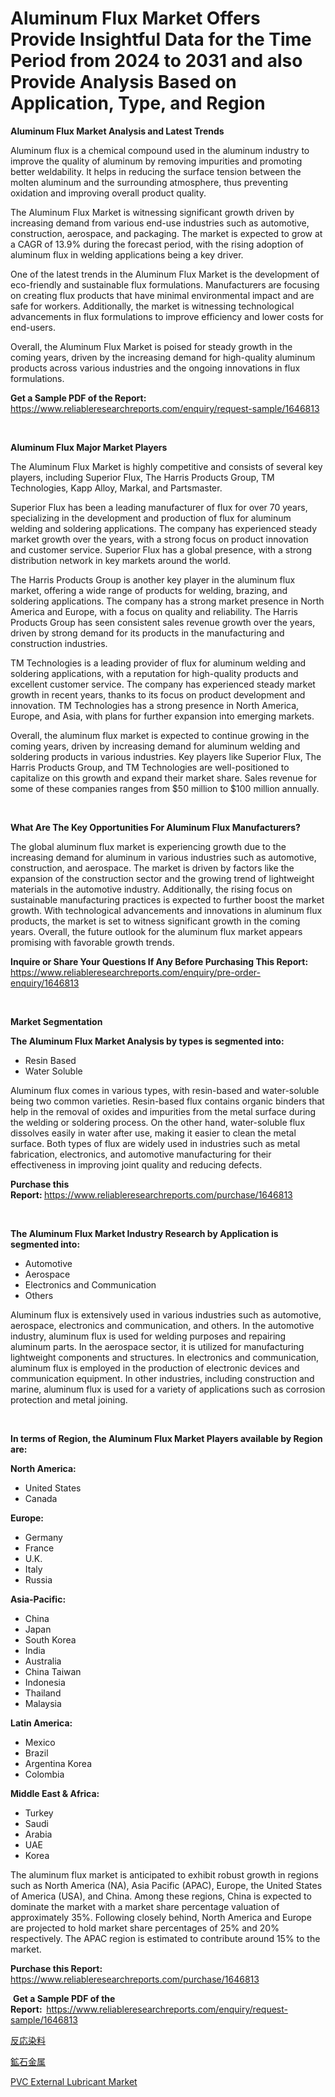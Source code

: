 <p><h1>Aluminum Flux Market Offers Provide Insightful Data for the Time Period from 2024 to 2031 and also Provide Analysis Based on Application, Type, and Region</h1></p><p><strong>Aluminum Flux Market Analysis and Latest Trends</strong></p>
<p><p>Aluminum flux is a chemical compound used in the aluminum industry to improve the quality of aluminum by removing impurities and promoting better weldability. It helps in reducing the surface tension between the molten aluminum and the surrounding atmosphere, thus preventing oxidation and improving overall product quality.</p><p>The Aluminum Flux Market is witnessing significant growth driven by increasing demand from various end-use industries such as automotive, construction, aerospace, and packaging. The market is expected to grow at a CAGR of 13.9% during the forecast period, with the rising adoption of aluminum flux in welding applications being a key driver.</p><p>One of the latest trends in the Aluminum Flux Market is the development of eco-friendly and sustainable flux formulations. Manufacturers are focusing on creating flux products that have minimal environmental impact and are safe for workers. Additionally, the market is witnessing technological advancements in flux formulations to improve efficiency and lower costs for end-users.</p><p>Overall, the Aluminum Flux Market is poised for steady growth in the coming years, driven by the increasing demand for high-quality aluminum products across various industries and the ongoing innovations in flux formulations.</p></p>
<p><strong>Get a Sample PDF of the Report:&nbsp;</strong> <a href="https://www.reliableresearchreports.com/enquiry/request-sample/1646813">https://www.reliableresearchreports.com/enquiry/request-sample/1646813</a></p>
<p>&nbsp;</p>
<p><strong>Aluminum Flux Major Market Players</strong></p>
<p><p>The Aluminum Flux Market is highly competitive and consists of several key players, including Superior Flux, The Harris Products Group, TM Technologies, Kapp Alloy, Markal, and Partsmaster. </p><p>Superior Flux has been a leading manufacturer of flux for over 70 years, specializing in the development and production of flux for aluminum welding and soldering applications. The company has experienced steady market growth over the years, with a strong focus on product innovation and customer service. Superior Flux has a global presence, with a strong distribution network in key markets around the world.</p><p>The Harris Products Group is another key player in the aluminum flux market, offering a wide range of products for welding, brazing, and soldering applications. The company has a strong market presence in North America and Europe, with a focus on quality and reliability. The Harris Products Group has seen consistent sales revenue growth over the years, driven by strong demand for its products in the manufacturing and construction industries.</p><p>TM Technologies is a leading provider of flux for aluminum welding and soldering applications, with a reputation for high-quality products and excellent customer service. The company has experienced steady market growth in recent years, thanks to its focus on product development and innovation. TM Technologies has a strong presence in North America, Europe, and Asia, with plans for further expansion into emerging markets.</p><p>Overall, the aluminum flux market is expected to continue growing in the coming years, driven by increasing demand for aluminum welding and soldering products in various industries. Key players like Superior Flux, The Harris Products Group, and TM Technologies are well-positioned to capitalize on this growth and expand their market share. Sales revenue for some of these companies ranges from $50 million to $100 million annually.</p></p>
<p>&nbsp;</p>
<p><strong>What Are The Key Opportunities For Aluminum Flux Manufacturers?</strong></p>
<p><p>The global aluminum flux market is experiencing growth due to the increasing demand for aluminum in various industries such as automotive, construction, and aerospace. The market is driven by factors like the expansion of the construction sector and the growing trend of lightweight materials in the automotive industry. Additionally, the rising focus on sustainable manufacturing practices is expected to further boost the market growth. With technological advancements and innovations in aluminum flux products, the market is set to witness significant growth in the coming years. Overall, the future outlook for the aluminum flux market appears promising with favorable growth trends.</p></p>
<p><strong>Inquire or Share Your Questions If Any Before Purchasing This Report:</strong> <a href="https://www.reliableresearchreports.com/enquiry/pre-order-enquiry/1646813">https://www.reliableresearchreports.com/enquiry/pre-order-enquiry/1646813</a></p>
<p>&nbsp;</p>
<p><strong>Market Segmentation</strong></p>
<p><strong>The Aluminum Flux Market Analysis by types is segmented into:</strong></p>
<p><ul><li>Resin Based</li><li>Water Soluble</li></ul></p>
<p><p>Aluminum flux comes in various types, with resin-based and water-soluble being two common varieties. Resin-based flux contains organic binders that help in the removal of oxides and impurities from the metal surface during the welding or soldering process. On the other hand, water-soluble flux dissolves easily in water after use, making it easier to clean the metal surface. Both types of flux are widely used in industries such as metal fabrication, electronics, and automotive manufacturing for their effectiveness in improving joint quality and reducing defects.</p></p>
<p><strong>Purchase this Report:&nbsp;</strong><a href="https://www.reliableresearchreports.com/purchase/1646813">https://www.reliableresearchreports.com/purchase/1646813</a></p>
<p>&nbsp;</p>
<p><strong>The Aluminum Flux Market Industry Research by Application is segmented into:</strong></p>
<p><ul><li>Automotive</li><li>Aerospace</li><li>Electronics and Communication</li><li>Others</li></ul></p>
<p><p>Aluminum flux is extensively used in various industries such as automotive, aerospace, electronics and communication, and others. In the automotive industry, aluminum flux is used for welding purposes and repairing aluminum parts. In the aerospace sector, it is utilized for manufacturing lightweight components and structures. In electronics and communication, aluminum flux is employed in the production of electronic devices and communication equipment. In other industries, including construction and marine, aluminum flux is used for a variety of applications such as corrosion protection and metal joining.</p></p>
<p>&nbsp;</p>
<p><strong>In terms of Region, the Aluminum Flux Market Players available by Region are:</strong></p>
<p>
    <p> <strong> North America: </strong>
        <ul>
            <li>United States</li>
            <li>Canada</li>
        </ul>
        </p> 
    <p> <strong> Europe: </strong>
        <ul>
            <li>Germany</li>
            <li>France</li>
            <li>U.K.</li>
            <li>Italy</li>
            <li>Russia</li>
        </ul>
        </p> 
    <p> <strong> Asia-Pacific: </strong>
        <ul>
            <li>China</li>
            <li>Japan</li>
            <li>South Korea</li>
            <li>India</li>
            <li>Australia</li>
            <li>China Taiwan</li>
            <li>Indonesia</li>
            <li>Thailand</li>
            <li>Malaysia</li>
        </ul>
        </p> 
    <p> <strong> Latin America: </strong>
        <ul>
            <li>Mexico</li>
            <li>Brazil</li>
            <li>Argentina Korea</li>
            <li>Colombia</li>
        </ul>
        </p> 
    <p> <strong> Middle East & Africa: </strong>
        <ul>
            <li>Turkey</li>
            <li>Saudi</li>
            <li>Arabia</li>
            <li>UAE</li>
            <li>Korea</li>
        </ul>
    </p>
    </p>
<p><p>The aluminum flux market is anticipated to exhibit robust growth in regions such as North America (NA), Asia Pacific (APAC), Europe, the United States of America (USA), and China. Among these regions, China is expected to dominate the market with a market share percentage valuation of approximately 35%. Following closely behind, North America and Europe are projected to hold market share percentages of 25% and 20% respectively. The APAC region is estimated to contribute around 15% to the market.</p></p>
<p><strong>Purchase this Report: </strong><a href="https://www.reliableresearchreports.com/purchase/1646813">https://www.reliableresearchreports.com/purchase/1646813</a></p>
<p>&nbsp;<strong>Get a Sample PDF of the Report:&nbsp;&nbsp;</strong><a href="https://www.reliableresearchreports.com/enquiry/request-sample/1646813">https://www.reliableresearchreports.com/enquiry/request-sample/1646813</a></p>
<p><strong></strong></p>
<p><p><a href="https://medium.com/@kelsitorphy644/%E5%8F%8D%E5%BF%9C%E6%80%A7%E6%9F%93%E6%96%99%E5%B8%82%E5%A0%B4%E3%81%AE%E3%83%A1%E3%83%88%E3%83%AA%E3%82%AF%E3%82%B9%E3%81%AE%E3%83%87%E3%82%B3%E3%83%BC%E3%83%89-%E5%B8%82%E5%A0%B4%E3%82%B7%E3%82%A7%E3%82%A2-%E3%83%88%E3%83%AC%E3%83%B3%E3%83%89-%E3%81%8A%E3%82%88%E3%81%B3%E6%88%90%E9%95%B7%E3%83%91%E3%82%BF%E3%83%BC%E3%83%B3-aa9e3151e65d">反応染料</a></p><p><a href="https://github.com/ppmazlotr77499/Market-Research-Report-List-1/blob/main/9326818194246.md">鉱石金属</a></p><p><a href="https://github.com/GroverBarry/Market-Research-Report-List-4/blob/main/pvc-external-lubricant-market.md">PVC External Lubricant Market</a></p></p>